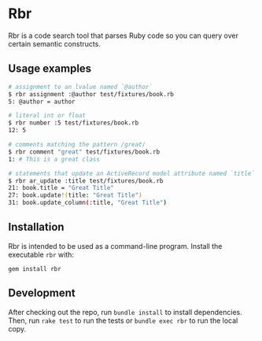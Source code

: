 # Rbr

Rbr is a code search tool that parses Ruby code so you can query over certain semantic
constructs.

## Usage examples

```sh
# assignment to an lvalue named `@author`
$ rbr assignment :@author test/fixtures/book.rb
5: @author = author

# literal int or float
$ rbr number :5 test/fixtures/book.rb
12: 5

# comments matching the pattern /great/
$ rbr comment "great" test/fixtures/book.rb
1: # This is a great class

# statements that update an ActiveRecord model attribute named `title`
$ rbr ar_update :title test/fixtures/book.rb
21: book.title = "Great Title"
27: book.update!(title: "Great Title")
31: book.update_column(:title, "Great Title")
```

## Installation

Rbr is intended to be used as a command-line program. Install the executable `rbr`
with:

```
gem install rbr
```

## Development

After checking out the repo, run `bundle install` to install dependencies. Then,
run `rake test` to run the tests or `bundle exec rbr` to run the local copy.

